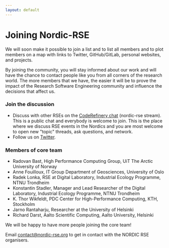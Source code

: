 ```yaml
---
layout: default
---
```


# Joining Nordic-RSE

We will soon make it possible to join a list and to list all members and to
plot members on a map with links to Twitter, GitHub/GitLab, personal websites,
and projects.

By joining the community, you will stay informed about our work
and will have the chance to contact people like you from all
corners of the research world. The more members that we have,
the easier it will be to prove the impact of the Research Software
Engineering community and influence the decisions that affect us.


### Join the discussion

- Discuss with other RSEs on the [CodeRefinery chat](https://coderefinery.zulipchat.com) (nordic-rse stream).
  This is a public chat and everybody is welcome to join. This is the place where we discuss RSE events in the Nordics
  and you are most welcome to open new "topic" threads, ask questions, and network.
- Follow us on [Twitter](https://twitter.com/nordic_rse).


### Members of core team

- Radovan Bast, High Performance Computing Group, UiT The Arctic University of Norway
- Anne Fouilloux, IT Group Department of Geosciences, University of Oslo
- Radek Lonka, RSE at Digital Laboratory, Industrial Ecology Programme, NTNU Trondheim
- Konstantin Stadler, Manager and Lead Researcher of the Digital Laboratory, Industrial Ecology Programme, NTNU Trondheim
- K. Thor Wikfeldt, PDC Center for High-Performance Computing, KTH, Stockholm
- Jarno Rantaharju, Researcher at the University of Helsinki
- Richard Darst, Aalto Scientific Computing, Aalto University, Helsinki

We will be happy to have more people joining the core team!

Email <contact@nordic-rse.org> to get in contact with the NORDIC RSE organisers.
